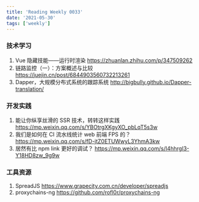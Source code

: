 ```yaml
---
title: 'Reading Weekly 0033'
date: '2021-05-30'
tags: ['weekly']
---
```


### 技术学习

1. Vue 隐藏技能——运行时渲染 https://zhuanlan.zhihu.com/p/347509262
2. 链路监控（一）：方案概述与比较 https://juejin.cn/post/6844903560732213261
3. Dapper，大规模分布式系统的跟踪系统 http://bigbully.github.io/Dapper-translation/

### 开发实践

1. 能让你纵享丝滑的 SSR 技术，转转这样实践 https://mp.weixin.qq.com/s/YBOtrgXKgyXO_pbLqT5s3w
2. 我们是如何在 CI 流水线统计 web 前端 FPS 的？ https://mp.weixin.qq.com/s/fD-jtZ0ETUWwyL3YhmA3kw
3. 居然有比 npm link 更好的调试？ https://mp.weixin.qq.com/s/I4hhrgI3-Y18HD8zw_9g9w

### 工具资源

1. SpreadJS https://www.grapecity.com.cn/developer/spreadjs
2. proxychains-ng https://github.com/rofl0r/proxychains-ng
